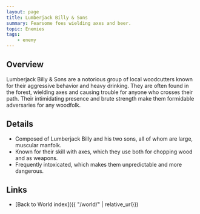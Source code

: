 ```yaml
---
layout: page
title: Lumberjack Billy & Sons
summary: Fearsome foes wielding axes and beer.
topic: Enemies
tags:
    - enemy
---
```


## Overview

Lumberjack Billy & Sons are a notorious group of local woodcutters known for their aggressive behavior and heavy drinking. They are often found in the forest, wielding axes and causing trouble for anyone who crosses their path. Their intimidating presence and brute strength make them formidable adversaries for any woodfolk.

## Details

- Composed of Lumberjack Billy and his two sons, all of whom are large, muscular manfolk.
- Known for their skill with axes, which they use both for chopping wood and as weapons.
- Frequently intoxicated, which makes them unpredictable and more dangerous.

## Links

- [Back to World index]({{ "/world/" | relative_url}})
